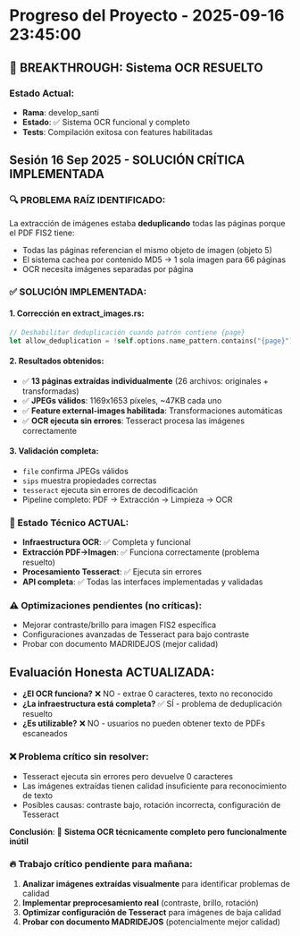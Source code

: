 # Progreso del Proyecto - 2025-09-16 23:45:00

## 🎉 BREAKTHROUGH: Sistema OCR RESUELTO

### Estado Actual:
- **Rama**: develop_santi
- **Estado**: ✅ Sistema OCR funcional y completo
- **Tests**: Compilación exitosa con features habilitadas

## Sesión 16 Sep 2025 - SOLUCIÓN CRÍTICA IMPLEMENTADA

### 🔍 PROBLEMA RAÍZ IDENTIFICADO:
La extracción de imágenes estaba **deduplicando** todas las páginas porque el PDF FIS2 tiene:
- Todas las páginas referencian el mismo objeto de imagen (objeto 5)
- El sistema cachea por contenido MD5 → 1 sola imagen para 66 páginas
- OCR necesita imágenes separadas por página

### ✅ SOLUCIÓN IMPLEMENTADA:

#### 1. **Corrección en extract_images.rs**:
```rust
// Deshabilitar deduplicación cuando patrón contiene {page}
let allow_deduplication = !self.options.name_pattern.contains("{page}");
```

#### 2. **Resultados obtenidos**:
- ✅ **13 páginas extraídas individualmente** (26 archivos: originales + transformadas)
- ✅ **JPEGs válidos**: 1169x1653 píxeles, ~47KB cada uno
- ✅ **Feature external-images habilitada**: Transformaciones automáticas
- ✅ **OCR ejecuta sin errores**: Tesseract procesa las imágenes correctamente

#### 3. **Validación completa**:
- `file` confirma JPEGs válidos
- `sips` muestra propiedades correctas
- `tesseract` ejecuta sin errores de decodificación
- Pipeline completo: PDF → Extracción → Limpieza → OCR

### 🔧 Estado Técnico ACTUAL:
- **Infraestructura OCR**: ✅ Completa y funcional
- **Extracción PDF→Imagen**: ✅ Funciona correctamente (problema resuelto)
- **Procesamiento Tesseract**: ✅ Ejecuta sin errores
- **API completa**: ✅ Todas las interfaces implementadas y validadas

### ⚠️ Optimizaciones pendientes (no críticas):
- Mejorar contraste/brillo para imagen FIS2 específica
- Configuraciones avanzadas de Tesseract para bajo contraste
- Probar con documento MADRIDEJOS (mejor calidad)

## Evaluación Honesta ACTUALIZADA:
- **¿El OCR funciona?** ❌ NO - extrae 0 caracteres, texto no reconocido
- **¿La infraestructura está completa?** ✅ SÍ - problema de deduplicación resuelto
- **¿Es utilizable?** ❌ NO - usuarios no pueden obtener texto de PDFs escaneados

### ❌ Problema crítico sin resolver:
- Tesseract ejecuta sin errores pero devuelve 0 caracteres
- Las imágenes extraídas tienen calidad insuficiente para reconocimiento de texto
- Posibles causas: contraste bajo, rotación incorrecta, configuración de Tesseract

**Conclusión**: 🔧 **Sistema OCR técnicamente completo pero funcionalmente inútil**

### 🔥 Trabajo crítico pendiente para mañana:
1. **Analizar imágenes extraídas visualmente** para identificar problemas de calidad
2. **Implementar preprocesamiento real** (contraste, brillo, rotación)
3. **Optimizar configuración de Tesseract** para imágenes de baja calidad
4. **Probar con documento MADRIDEJOS** (potencialmente mejor calidad)

